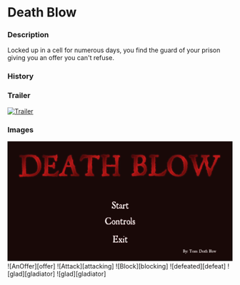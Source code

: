 # Death Blow #

### Description
Locked up in a cell for numerous days, you find the guard of your prison giving you an offer you can't refuse.

### History

### Trailer
<a href="https://www.youtube.com/watch?v=gAFm3i8_IK8" target="_blank"><img src="https://i.ytimg.com/an_webp/gAFm3i8_IK8/mqdefault_6s.webp?du=3000&sqp=CP2V968G&rs=AOn4CLD3cWsqn1_Wa_yVl9rB_3GFNrT97w" alt="Trailer" /></a>

### Images

![Start menu][start]
![AnOffer][offer]
![Attack][attacking]
![Block][blocking]
![defeated][defeat]
![glad][gladiator]
![glad][gladiator]

[start]: https://github.com/CLion2/ECS179_Project/blob/d29cd714e7c1436843ab28b9b706f42ab39225d0/titlescreen.png "Start menu"
